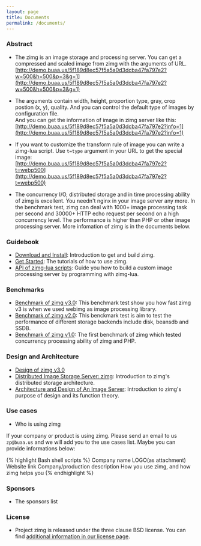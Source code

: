 ```yaml
---
layout: page
title: Documents
permalink: /documents/
---
```


### Abstract

- The zimg is an image storage and processing server. You can get a compressed and scaled image from zimg with the arguments of URL.  
[http://demo.buaa.us/5f189d8ec57f5a5a0d3dcba47fa797e2?w=500&h=500&p=3&g=1](http://demo.buaa.us/5f189d8ec57f5a5a0d3dcba47fa797e2?w=500&h=500&p=3&g=1)

- The arguments contain width, height, proportion type, gray, crop postion (x, y), quality. And you can control the default type of images by configuration file.  
And you can get the information of image in zimg server like this:  
[http://demo.buaa.us/5f189d8ec57f5a5a0d3dcba47fa797e2?info=1](http://demo.buaa.us/5f189d8ec57f5a5a0d3dcba47fa797e2?info=1)

- If you want to customize the transform rule of image you can write a zimg-lua script. Use `t=type` argument in your URL to get the special image:  
[http://demo.buaa.us/5f189d8ec57f5a5a0d3dcba47fa797e2?t=webp500](http://demo.buaa.us/5f189d8ec57f5a5a0d3dcba47fa797e2?t=webp500)

- The concurrency I/O, distributed storage and in time processing ability of zimg is excellent. You needn't nginx in your image server any more. In the benchmark test, zimg can deal with 1000+ image processing task per second and 30000+ HTTP echo request per second on a high concurrency level. The performance is higher than PHP or other image processing server. More infomation of zimg is in the documents below.


### Guidebook

- [Download and Install](/documents/install): Introduction to get and build zimg.
- [Get Started](/documents/guidebook/): The tutorials of how to use zimg.
- [API of zimg-lua scripts](): Guide you how to build a custom image processing server by programming with zimg-lua.

### Benchmarks

- [Benchmark of zimg v3.0](): This benchmark test show you how fast zimg v3 is when we used webimg as image processing library.
- [Benchmark of zimg v2.0](): This benckmark test is aim to test the performance of different storage backends include disk, beansdb and SSDB.
- [Benchmark of zimg v1.0](): The first benchmark of zimg which tested concurrency processing ability of zimg and PHP.

### Design and Architecture

- [Design of zimg v3.0]()	
- [Distributed Image Storage Server: zimg](): Introduction to zimg's distributed storage architecture.
- [Architecture and Design of An Image Server](): Introduction to zimg's purpose of design and its function theory.

### Use cases

- Who is using zimg

If your company or product is using zimg. Please send an email to us `zp@buaa.us` and we will add you to the use cases list. Maybe you can provide informations below:

{% highlight Bash shell scripts %}
Company name
LOGO(as attachment)
Website link
Company/production description
How you use zimg, and how zimg helps you
{% endhighlight %}

### Sponsors

- The sponsors list

### License

- Project zimg is released under the three clause BSD license. You can find [additional information in our license page](/documents/license/).